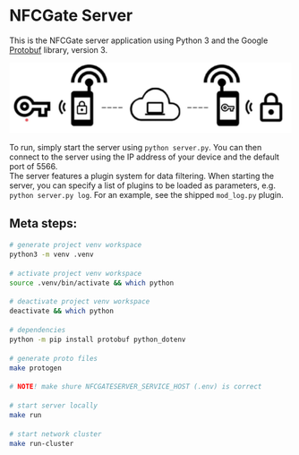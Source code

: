 # NFCGate Server

This is the NFCGate server application using Python 3 and the Google [Protobuf](https://github.com/google/protobuf/) library, version 3.

![Route schema](docs/assets/route-schema.jpg)

To run, simply start the server using `python server.py`. You can then connect to the server using the IP address of your device and the default port of 5566.  
The server features a plugin system for data filtering. When starting the server, you can specify a list of plugins to be loaded as parameters, e.g. `python server.py log`. For an example, see the shipped `mod_log.py` plugin.

## Meta steps:

```sh
# generate project venv workspace
python3 -m venv .venv

# activate project venv workspace
source .venv/bin/activate && which python

# deactivate project venv workspace
deactivate && which python

# dependencies
python -m pip install protobuf python_dotenv

# generate proto files
make protogen

# NOTE! make shure NFCGATESERVER_SERVICE_HOST (.env) is correct

# start server locally
make run

# start network cluster
make run-cluster
```
